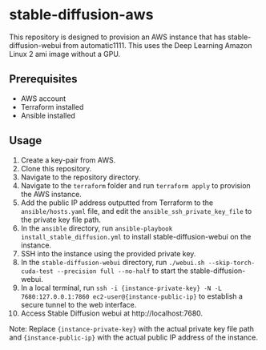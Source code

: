 # stable-diffusion-aws

This repository is designed to provision an AWS instance that has stable-diffusion-webui from automatic1111. This uses the Deep Learning Amazon Linux 2 ami image without a GPU.

## Prerequisites
- AWS account
- Terraform installed
- Ansible installed

## Usage
1. Create a key-pair from AWS.
2. Clone this repository.
3. Navigate to the repository directory.
4. Navigate to the `terraform` folder and run `terraform apply` to provision the AWS instance.
5. Add the public IP address outputted from Terraform to the `ansible/hosts.yaml` file, and edit the `ansible_ssh_private_key_file` to the private key file path.
6. In the `ansible` directory, run `ansible-playbook install_stable_diffusion.yml` to install stable-diffusion-webui on the instance.
7. SSH into the instance using the provided private key.
8. In the `stable-diffusion-webui` directory, run `./webui.sh --skip-torch-cuda-test --precision full --no-half` to start the stable-diffusion-webui.
9. In a local terminal, run `ssh -i {instance-private-key} -N -L 7680:127.0.0.1:7860 ec2-user@{instance-public-ip}` to establish a secure tunnel to the web interface.
10. Access Stable Diffusion webui at http://localhost:7680.

Note: Replace `{instance-private-key}` with the actual private key file path and `{instance-public-ip}` with the actual public IP address of the instance.


